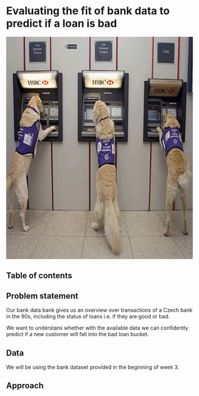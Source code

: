 # Evaluating the fit of bank data to predict if a loan is bad

<img src = "/images/doggos.png" width = 900 height = 600>

## Table of contents



## Problem statement
Our bank data bank gives us an overview over transactions of a Czech bank in the 90s, including the status of loans i.e. if they are good or bad.

We want to understans whether with the available data we can confidently predict if a new customer will fall into the bad loan bucket.

## Data

We will be using the bank dataset provided in the beginning of week 3. 

## Approach
